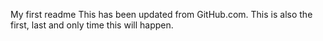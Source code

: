 My first readme
This has been updated from GitHub.com. 
This is also the first, last and only time this will happen.
